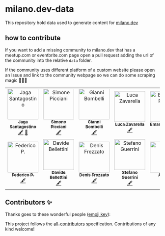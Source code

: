 # milano.dev-data

This repository hold data used to generate content for [milano.dev](https://milano.dev)

## how to contribute

If you want to add a missing community to milano.dev that has a meetup.com or eventbrite.com page open a pull request adding the url of the community into the relative `data` folder.

If the community uses different platform of a custom website please open an Issue and link to the community webpage so we can do some scraping magic 🧙‍♂️👀

<!-- ALL-CONTRIBUTORS-LIST:START - Do not remove or modify this section -->
<!-- prettier-ignore -->
<table>
  <tr>
    <td align="center"><a href="http://jagascript.com"><img src="https://avatars0.githubusercontent.com/u/4562878?v=4" width="100px;" alt="Jaga Santagostino"/><br /><sub><b>Jaga Santagostino</b></sub></a><br /><a href="#content-kandros" title="Content">🖋</a> <a href="https://github.com/kandros/milano.dev-data/commits?author=kandros" title="Documentation">📖</a></td>
    <td align="center"><a href="http://zanzapla.net"><img src="https://avatars2.githubusercontent.com/u/3732011?v=4" width="100px;" alt="Simone Picciani"/><br /><sub><b>Simone Picciani</b></sub></a><br /><a href="#content-zanza00" title="Content">🖋</a></td>
    <td align="center"><a href="http://giannibombelli.it"><img src="https://avatars1.githubusercontent.com/u/3391010?v=4" width="100px;" alt="Gianni Bombelli"/><br /><sub><b>Gianni Bombelli</b></sub></a><br /><a href="#content-bombo82" title="Content">🖋</a></td>
    <td align="center"><a href="http://it.linkedin.com/in/lucazavarella"><img src="https://avatars1.githubusercontent.com/u/6104437?v=4" width="100px;" alt="Luca Zavarella"/><br /><sub><b>Luca Zavarella</b></sub></a><br /><a href="#content-lucazav" title="Content">🖋</a></td>
    <td align="center"><a href="https://www.linkedin.com/in/emanuel-russo"><img src="https://avatars3.githubusercontent.com/u/28240172?v=4" width="100px;" alt="Emanuel Russo"/><br /><sub><b>Emanuel Russo</b></sub></a><br /><a href="#content-emanuelr93" title="Content">🖋</a></td>
    <td align="center"><a href="https://github.com/Loghorn"><img src="https://avatars2.githubusercontent.com/u/2026182?v=4" width="100px;" alt="Alessandro Vergani"/><br /><sub><b>Alessandro Vergani</b></sub></a><br /><a href="#content-Loghorn" title="Content">🖋</a></td>
    <td align="center"><a href="https://github.com/Giuffre"><img src="https://avatars2.githubusercontent.com/u/1702559?v=4" width="100px;" alt="Angelo Giuffredi"/><br /><sub><b>Angelo Giuffredi</b></sub></a><br /><a href="#content-Giuffre" title="Content">🖋</a></td>
  </tr>
  <tr>
    <td align="center"><a href="http://www.federicopepe.com"><img src="https://avatars0.githubusercontent.com/u/6317270?v=4" width="100px;" alt="Federico P."/><br /><sub><b>Federico P.</b></sub></a><br /><a href="#content-federico-pepe" title="Content">🖋</a></td>
    <td align="center"><a href="http://bellettini.eu/"><img src="https://avatars1.githubusercontent.com/u/325358?v=4" width="100px;" alt="Davide Bellettini"/><br /><sub><b>Davide Bellettini</b></sub></a><br /><a href="#content-dbellettini" title="Content">🖋</a></td>
    <td align="center"><a href="https://github.com/DenisFrezzato"><img src="https://avatars0.githubusercontent.com/u/11299464?v=4" width="100px;" alt="Denis Frezzato"/><br /><sub><b>Denis Frezzato</b></sub></a><br /><a href="#content-DenisFrezzato" title="Content">🖋</a></td>
    <td align="center"><a href="https://stefanoguerrini.dev"><img src="https://avatars3.githubusercontent.com/u/11007273?v=4" width="100px;" alt="Stefano Guerrini"/><br /><sub><b>Stefano Guerrini</b></sub></a><br /><a href="#content-StefanoGuerrini" title="Content">🖋</a></td>
    <td align="center"><a href="https://angepili.github.io/"><img src="https://avatars1.githubusercontent.com/u/6697449?v=4" width="100px;" alt="Angelo"/><br /><sub><b>Angelo</b></sub></a><br /><a href="#content-angepili" title="Content">🖋</a></td>
    <td align="center"><a href="https://twitter.com/evacchi"><img src="https://avatars2.githubusercontent.com/u/380791?v=4" width="100px;" alt="Edoardo Vacchi"/><br /><sub><b>Edoardo Vacchi</b></sub></a><br /><a href="#content-evacchi" title="Content">🖋</a></td>
  </tr>
</table>

<!-- ALL-CONTRIBUTORS-LIST:END -->

## Contributors ✨

Thanks goes to these wonderful people ([emoji key](https://allcontributors.org/docs/en/emoji-key)):

<!-- ALL-CONTRIBUTORS-LIST:START - Do not remove or modify this section -->
<!-- prettier-ignore-start -->
<!-- markdownlint-disable -->
<!-- markdownlint-enable -->
<!-- prettier-ignore-end -->

<!-- ALL-CONTRIBUTORS-LIST:END -->

This project follows the [all-contributors](https://github.com/all-contributors/all-contributors) specification. Contributions of any kind welcome!
